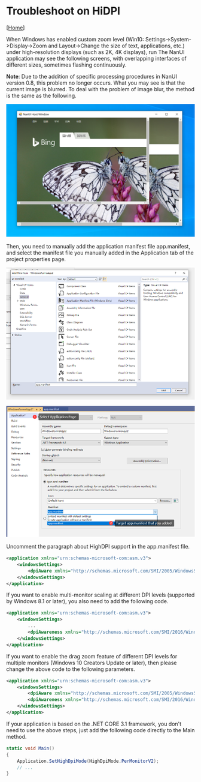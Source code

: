 # Troubleshoot on HiDPI

[[Home](../README.md)]

When Windows has enabled custom zoom level (Win10: Settings->System->Display->Zoom and Layout->Change the size of text, applications, etc.) under high-resolution displays (such as 2K, 4K displays), run The NanUI application may see the following screens, with overlapping interfaces of different sizes, sometimes flashing continuously.

**Note**: Due to the addition of specific processing procedures in NanUI version 0.8, this problem no longer occurs. What you may see is that the current image is blurred. To deal with the problem of image blur, the method is the same as the following.

![HiDPI Bug](../../images/high-dpi-bug.png)

Then, you need to manually add the application manifest file app.manifest, and select the manifest file you manually added in the Application tab of the project properties page.

![Add application manifest](../../images/add-app-manifest.png)

![Specified application list](../../images/target-app-manifest.png)

Uncomment the paragraph about HighDPI support in the app.manifest file.

```xml
<application xmlns="urn:schemas-microsoft-com:asm.v3">
    <windowsSettings>
        <dpiAware xmlns="http://schemas.microsoft.com/SMI/2005/WindowsSettings">true</dpiAware>
    </windowsSettings>
</application>
```

If you want to enable multi-monitor scaling at different DPI levels (supported by Windows 8.1 or later), you also need to add the following code.

```xml
<application xmlns="urn:schemas-microsoft-com:asm.v3">
    <windowsSettings>
        ...
        <dpiAwareness xmlns="http://schemas.microsoft.com/SMI/2016/WindowsSettings">PerMonitor</dpiAwareness>
    </windowsSettings>
</application>
```

If you want to enable the drag zoom feature of different DPI levels for multiple monitors (Windows 10 Creators Update or later), then please change the above code to the following parameters.

```xml
<application xmlns="urn:schemas-microsoft-com:asm.v3">
    <windowsSettings>
        <dpiAware xmlns="http://schemas.microsoft.com/SMI/2005/WindowsSettings">true</dpiAware>
        <dpiAwareness xmlns="http://schemas.microsoft.com/SMI/2016/WindowsSettings">PerMonitorV2</dpiAwareness>
    </windowsSettings>
</application>
```

If your application is based on the .NET CORE 3.1 framework, you don't need to use the above steps, just add the following code directly to the Main method.

```C#
static void Main()
{
    Application.SetHighDpiMode(HighDpiMode.PerMonitorV2);
    // ...
}
```
